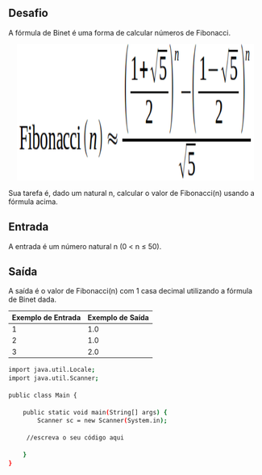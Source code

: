## Desafio

A fórmula de Binet é uma forma de calcular números de Fibonacci.

<p align="center">
    <img src="../../../../assets/fatorialrapido.png" width="470" height="270">
</p>

Sua tarefa é, dado um natural n, calcular o valor de Fibonacci(n) usando a fórmula acima.

## Entrada

A entrada é um número natural n (0 < n ≤ 50).

## Saída

A saída é o valor de Fibonacci(n) com 1 casa decimal utilizando a fórmula de Binet dada.

| Exemplo de Entrada | Exemplo de Saída|
| ---|--- |
| 1 | 1.0 |
| 2 | 1.0 |
| 3 | 2.0 |

```bash
import java.util.Locale;
import java.util.Scanner;

public class Main {

	public static void main(String[] args) {
		Scanner sc = new Scanner(System.in);
	
     //escreva o seu código aqui

	}
}


```